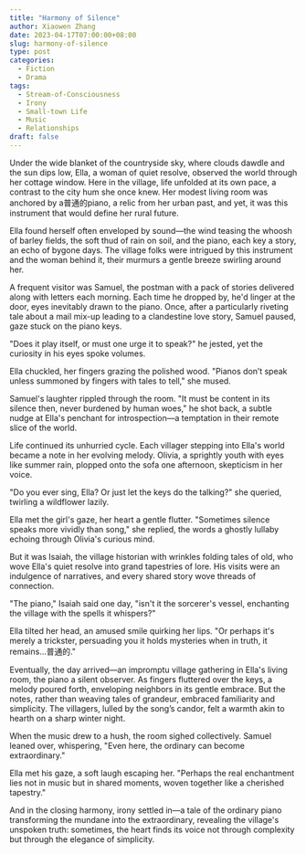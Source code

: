 ```yaml
---
title: "Harmony of Silence"
author: Xiaowen Zhang
date: 2023-04-17T07:00:00+08:00
slug: harmony-of-silence
type: post
categories:
  - Fiction
  - Drama
tags:
  - Stream-of-Consciousness
  - Irony
  - Small-town Life
  - Music
  - Relationships
draft: false
---
```


Under the wide blanket of the countryside sky, where clouds dawdle and the sun dips low, Ella, a woman of quiet resolve, observed the world through her cottage window. Here in the village, life unfolded at its own pace, a contrast to the city hum she once knew. Her modest living room was anchored by a普通的piano, a relic from her urban past, and yet, it was this instrument that would define her rural future.

Ella found herself often enveloped by sound—the wind teasing the whoosh of barley fields, the soft thud of rain on soil, and the piano, each key a story, an echo of bygone days. The village folks were intrigued by this instrument and the woman behind it, their murmurs a gentle breeze swirling around her. 

A frequent visitor was Samuel, the postman with a pack of stories delivered along with letters each morning. Each time he dropped by, he'd linger at the door, eyes inevitably drawn to the piano. Once, after a particularly riveting tale about a mail mix-up leading to a clandestine love story, Samuel paused, gaze stuck on the piano keys. 

"Does it play itself, or must one urge it to speak?" he jested, yet the curiosity in his eyes spoke volumes.

Ella chuckled, her fingers grazing the polished wood. "Pianos don’t speak unless summoned by fingers with tales to tell," she mused.

Samuel's laughter rippled through the room. "It must be content in its silence then, never burdened by human woes," he shot back, a subtle nudge at Ella's penchant for introspection—a temptation in their remote slice of the world.

Life continued its unhurried cycle. Each villager stepping into Ella's world became a note in her evolving melody. Olivia, a sprightly youth with eyes like summer rain, plopped onto the sofa one afternoon, skepticism in her voice. 

"Do you ever sing, Ella? Or just let the keys do the talking?" she queried, twirling a wildflower lazily. 

Ella met the girl's gaze, her heart a gentle flutter. "Sometimes silence speaks more vividly than song," she replied, the words a ghostly lullaby echoing through Olivia's curious mind.

But it was Isaiah, the village historian with wrinkles folding tales of old, who wove Ella's quiet resolve into grand tapestries of lore. His visits were an indulgence of narratives, and every shared story wove threads of connection.

"The piano," Isaiah said one day, "isn't it the sorcerer's vessel, enchanting the village with the spells it whispers?"

Ella tilted her head, an amused smile quirking her lips. "Or perhaps it's merely a trickster, persuading you it holds mysteries when in truth, it remains...普通的."

Eventually, the day arrived—an impromptu village gathering in Ella's living room, the piano a silent observer. As fingers fluttered over the keys, a melody poured forth, enveloping neighbors in its gentle embrace. But the notes, rather than weaving tales of grandeur, embraced familiarity and simplicity. The villagers, lulled by the song’s candor, felt a warmth akin to hearth on a sharp winter night.

When the music drew to a hush, the room sighed collectively. Samuel leaned over, whispering, "Even here, the ordinary can become extraordinary."

Ella met his gaze, a soft laugh escaping her. "Perhaps the real enchantment lies not in music but in shared moments, woven together like a cherished tapestry."

And in the closing harmony, irony settled in—a tale of the ordinary piano transforming the mundane into the extraordinary, revealing the village's unspoken truth: sometimes, the heart finds its voice not through complexity but through the elegance of simplicity.